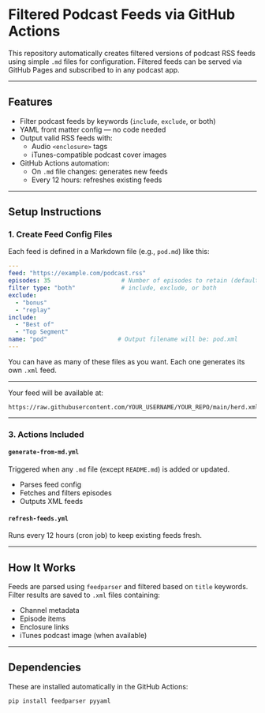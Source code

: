 # Filtered Podcast Feeds via GitHub Actions

This repository automatically creates filtered versions of podcast RSS feeds using simple `.md` files for configuration. Filtered feeds can be served via GitHub Pages and subscribed to in any podcast app.

---

## Features

- Filter podcast feeds by keywords (`include`, `exclude`, or both)
- YAML front matter config — no code needed
- Output valid RSS feeds with:
  - Audio `<enclosure>` tags
  - iTunes-compatible podcast cover images
- GitHub Actions automation:
  - On `.md` file changes: generates new feeds
  - Every 12 hours: refreshes existing feeds

---

## Setup Instructions

### 1. Create Feed Config Files

Each feed is defined in a Markdown file (e.g., `pod.md`) like this:

```yaml
---
feed: "https://example.com/podcast.rss"
episodes: 35                    # Number of episodes to retain (default: all)
filter type: "both"             # include, exclude, or both
exclude:
  - "bonus"
  - "replay"
include:
  - "Best of"
  - "Top Segment"
name: "pod"                    # Output filename will be: pod.xml
---
```

You can have as many of these files as you want. Each one generates its own `.xml` feed.

---

Your feed will be available at:

```text
https://raw.githubusercontent.com/YOUR_USERNAME/YOUR_REPO/main/herd.xml
```

---

### 3. Actions Included

#### `generate-from-md.yml`
Triggered when any `.md` file (except `README.md`) is added or updated.

- Parses feed config
- Fetches and filters episodes
- Outputs XML feeds

#### `refresh-feeds.yml`
Runs every 12 hours (cron job) to keep existing feeds fresh.

---

## How It Works

Feeds are parsed using `feedparser` and filtered based on `title` keywords. Filter results are saved to `.xml` files containing:

- Channel metadata
- Episode items
- Enclosure links
- iTunes podcast image (when available)

---


## Dependencies

These are installed automatically in the GitHub Actions:

```bash
pip install feedparser pyyaml
```
